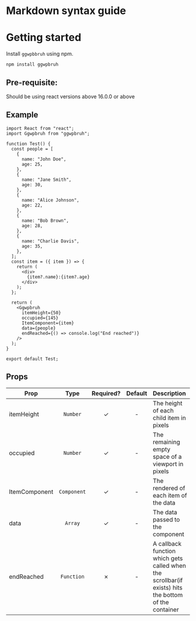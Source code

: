 # Markdown syntax guide

# Getting started

Install `ggwpbbruh` using npm.

```
npm install ggwpbruh

```

## Pre-requisite:

Should be using react versions above 16.0.0 or above

## Example

```
import React from "react";
import Ggwpbruh from "ggwpbruh";

function Test() {
  const people = [
    {
      name: "John Doe",
      age: 25,
    },
    {
      name: "Jane Smith",
      age: 30,
    },
    {
      name: "Alice Johnson",
      age: 22,
    },
    {
      name: "Bob Brown",
      age: 28,
    },
    {
      name: "Charlie Davis",
      age: 35,
    },
  ];
  const item = ({ item }) => {
    return (
      <div>
        {item?.name}:{item?.age}
      </div>
    );
  };

  return (
    <Ggwpbruh
      itemHeight={50}
      occupied={145}
      ItemComponent={item}
      data={people}
      endReached={() => console.log("End reached")}
    />
  );
}

export default Test;

```

## Props

| Prop          |    Type     | Required? | Default | Description                                                                                          |
| ------------- | :---------: | :-------: | :-----: | :--------------------------------------------------------------------------------------------------- |
| itemHeight    |  `Number`   |     ✓     |    -    | The height of each child item in pixels                                                              |
| occupied      |  `Number`   |     ✓     |    -    | The remaining empty space of a viewport in pixels                                                    |
| ItemComponent | `Component` |     ✓     |    -    | The rendered of each item of the data                                                                |
| data          |   `Array`   |     ✓     |    -    | The data passed to the component                                                                     |
| endReached    | `Function`  |     ✗     |    -    | A callback function which gets called when the scrollbar(if exists) hits the bottom of the container |
